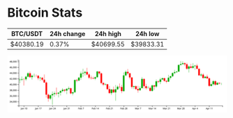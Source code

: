 # Bitcoin Stats

BTC/USDT|24h change|24h high|24h low|
|---|---|---|---|
|$40380.19|0.37%|$40699.55|$39833.31|

<img src="./chart.svg">
